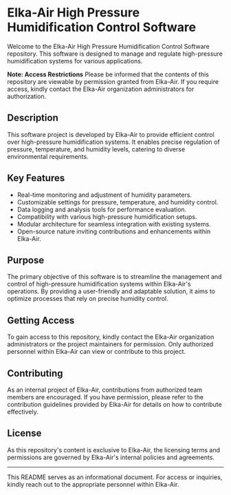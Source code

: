 # Elka-Air High Pressure Humidification Control Software

Welcome to the Elka-Air High Pressure Humidification Control Software repository. This software is designed to manage and regulate high-pressure humidification systems for various applications.

**Note: Access Restrictions**
Please be informed that the contents of this repository are viewable by permission granted from Elka-Air. If you require access, kindly contact the Elka-Air organization administrators for authorization.

## Description

This software project is developed by Elka-Air to provide efficient control over high-pressure humidification systems. It enables precise regulation of pressure, temperature, and humidity levels, catering to diverse environmental requirements.

## Key Features

- Real-time monitoring and adjustment of humidity parameters.
- Customizable settings for pressure, temperature, and humidity control.
- Data logging and analysis tools for performance evaluation.
- Compatibility with various high-pressure humidification setups.
- Modular architecture for seamless integration with existing systems.
- Open-source nature inviting contributions and enhancements within Elka-Air.

## Purpose
The primary objective of this software is to streamline the management and control of high-pressure humidification systems within Elka-Air's operations. By providing a user-friendly and adaptable solution, it aims to optimize processes that rely on precise humidity control.

## Getting Access
To gain access to this repository, kindly contact the Elka-Air organization administrators or the project maintainers for permission. Only authorized personnel within Elka-Air can view or contribute to this project.

## Contributing
As an internal project of Elka-Air, contributions from authorized team members are encouraged. If you have permission, please refer to the contribution guidelines provided by Elka-Air for details on how to contribute effectively.

## License
As this repository's content is exclusive to Elka-Air, the licensing terms and permissions are governed by Elka-Air's internal policies and agreements.

---

This README serves as an informational document. For access or inquiries, kindly reach out to the appropriate personnel within Elka-Air.
